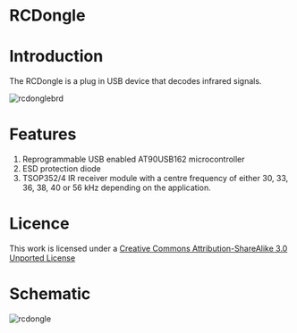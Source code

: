 RCDongle
=========
Introduction
============
The RCDongle is a plug in USB device that decodes infrared signals.

![rcdonglebrd](https://f.cloud.github.com/assets/5130298/890038/74571218-fa2b-11e2-97b7-1ce028e694cc.PNG)

Features
========
1. Reprogrammable USB enabled AT90USB162 microcontroller
2. ESD protection diode
3. TSOP352/4 IR receiver module with a centre frequency of either 30, 33, 36, 38, 40 or 56 kHz depending on the application.

Licence
=======
<p>This work is licensed under a <a href="http://www.creativecommons.org/licenses/by-sa/3.0" target="_blank">Creative Commons Attribution-ShareAlike 3.0 Unported License</a>

Schematic
=========
![rcdongle](https://f.cloud.github.com/assets/5130298/1057626/2197c3c4-1178-11e3-8215-561226983290.png)
